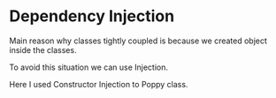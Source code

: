 # Dependency Injection
   
Main reason why classes tightly coupled is because we created object inside the classes.   
   
To avoid this situation we can use Injection.   
   
Here I used Constructor Injection to Poppy class.